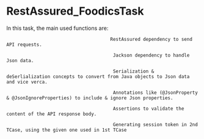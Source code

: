 # RestAssured_FoodicsTask
                                            
In this task, the main used functions are: 
                                          
                                          RestAssured dependency to send API requests.
                                           
                                           Jackson dependency to handle Json data. 
                                           
                                           Serialization & deSerlialization concepts to convert from Java objects to Json data and vice verca.
                                          
                                           Annotations like (@JsonProperty  & @JsonIgnoreProperties) to include & ignore Json properties.  
                                           
                                           Assertions to validate the content of the API response body.
                                           
                                           Generating session token in 2nd TCase, using the given one used in 1st TCase
